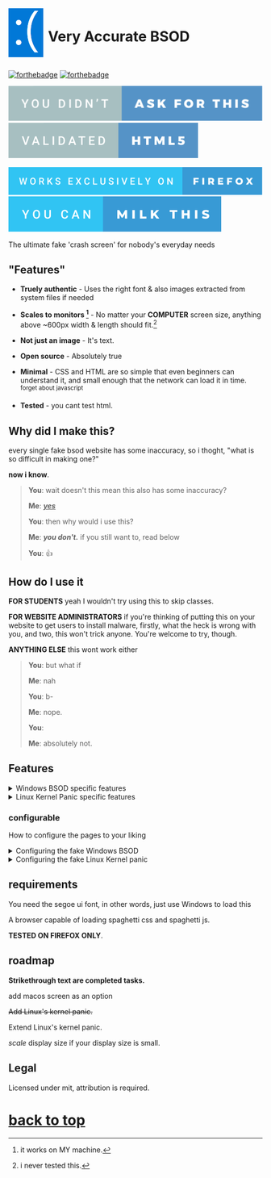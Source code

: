 <!-- markdownlint-disable MD033 MD041 -->

<div id="top"></div>

<!-- attribution for image code: https://github.com/microsoft/MS-DOS/blob/master/README.md?plain=1 -->
<!-- TODO: make a dedicated file for attributions and credits -->
<img width="68.5" height="97" align="left" style="float: left; margin: 0 10px 0 0;" alt="very-accurate-bsod logo" src="img/Screenshot%202023-06-16%20212118.png">

# Very Accurate BSOD

<br>

<!-- damn forthebadge has expired or something -->
[![forthebadge](https://raw.githubusercontent.com/BraveUX/for-the-badge/master/src/images/badges/ctrl-c-ctrl-v.svg)](https://github.com/BraveUX/for-the-badge)
[![forthebadge](https://raw.githubusercontent.com/BraveUX/for-the-badge/master/src/images/badges/open-source.svg)](https://github.com/BraveUX/for-the-badge)

[![forthebadge](https://raw.githubusercontent.com/BraveUX/for-the-badge/master/src/images/badges/you-didnt-ask-for-this.svg)](https://github.com/BraveUX/for-the-badge)
[![forthebadge](https://raw.githubusercontent.com/BraveUX/for-the-badge/master/src/images/badges/validated-html5.svg)](https://github.com/BraveUX/for-the-badge)

[![forthebadge](img/works-exclusively-on-firefox.svg)](https://github.com/BraveUX/for-the-badge)
[![forthebadge](img/you-can-milk-this.svg)](https://github.com/BraveUX/for-the-badge)

The ultimate fake 'crash screen' for nobody's everyday needs

## "Features"

* **Truely authentic** - Uses the right font & also images extracted from system files if needed

* **Scales to monitors [^1]** - No matter your **COMPUTER** screen size, anything above ~600px width & length should fit.[^2]

* **Not just an image** - It's text.

* **Open source** - Absolutely true

* **Minimal** - CSS and HTML are so simple that even beginners can understand it, and small enough that the network can load it in time. <sup>forget about javascript</sup>

* **Tested** - you cant test html.

## Why did I make this?

every single fake bsod website has some inaccuracy, so i thoght, "what is so difficult in making one?"

**now i know**.

> **You**: wait doesn't this mean this also has some inaccuracy?
>
> **Me**: <u>***yes***</u>
>
> **You**: then why would i use this?
>
> **Me**: ***you don't.*** if you still want to, read below
>
> **You**: 👍

## How do I use it

**FOR STUDENTS** yeah I wouldn't try using this to skip classes.

**FOR WEBSITE ADMINISTRATORS** if you're thinking of putting this on your website to get users to install malware, firstly, what the heck is wrong with you, and two, this won't trick anyone. You're welcome to try, though.

**ANYTHING ELSE** this wont work either

> **You**: but what if
>
> **Me**: nah
>
> **You**: b-
>
> **Me**: nope.
> <!-- lmao trailing whitespace -->
> **You**:  
>
> **Me**: absolutely not.

## Features

<details>
<summary>Windows BSOD specific features</summary>

The ``% complete`` counter increments automagically.

> **don't want that to happen?** use the #disablePercentDone web argument/link fragment.

</details>

<!-- <details>
<summary>Mac documentation</summary>
nah
</details> -->

<details>
<summary>Linux Kernel Panic specific features</summary>

You dont do anything here. The javascript is a blinking cursor.

</details>

### configurable

How to configure the pages to your liking

<details>
<summary>Configuring the fake Windows BSOD</summary>

So you may use javascript to manage it, just remember to link it, or make it inline.

in javascript, call ``changeProgressPercentage();``.

**example**:

```JAVASCRIPT
changeProgressPercentage("69");
```

this will change the thing from "0% complete" to "69% complete".

> [!IMPORTANT]
> Do not add a "%".

> [!NOTE]
> you can make this call say anything you want, and is not limited to numbers.

**Changing the bugcheck code**:

You can make the bugcheck code anything, so you can change it from ``CRITICAL_PROCESS_DIED`` to ``CRITICAL_OBJECT_TERMINATION``.

do it like this:

```JAVASCRIPT
changeBugcheckCode("CRITCAL_OBJECT_TERMINATION");
```

</details>

<details>
<summary>Configuring the fake Linux Kernel panic</summary>

**Currently, you do not.**

</details>

## requirements

You need the segoe ui font, in other words, just use Windows to load this

A browser capable of loading spaghetti css and spaghetti js.

**TESTED ON FIREFOX ONLY**.

## roadmap

**Strikethrough text are completed tasks.**

add macos screen as an option

~~Add Linux's kernel panic.~~

Extend Linux's kernel panic.

*scale* display size if your display size is small.

## Legal

Licensed under mit, attribution is required.

[^1]: it works on MY machine.
[^2]: i never tested this.

# <a href="#top">back to top</a>

